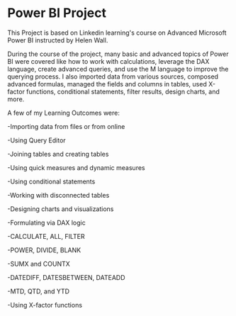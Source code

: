# Power BI Project

This Project is based on Linkedin learning's course on Advanced Microsoft Power BI instructed by Helen Wall.

During the course of the project, many basic and advanced topics of Power BI were covered like how to work with calculations, leverage the DAX language, create advanced queries, and use the M language to improve the querying process. I also imported data from various sources, composed advanced formulas, managed the fields and columns in tables, used X-factor functions, conditional statements, filter results, design charts, and more.


A few of my Learning Outcomes were:


-Importing data from files or from online

-Using Query Editor

-Joining tables and creating tables

-Using quick measures and dynamic measures

-Using conditional statements

-Working with disconnected tables

-Designing charts and visualizations

-Formulating via DAX logic

-CALCULATE, ALL, FILTER

-POWER, DIVIDE, BLANK

-SUMX and COUNTX

-DATEDIFF, DATESBETWEEN, DATEADD

-MTD, QTD, and YTD

-Using X-factor functions
